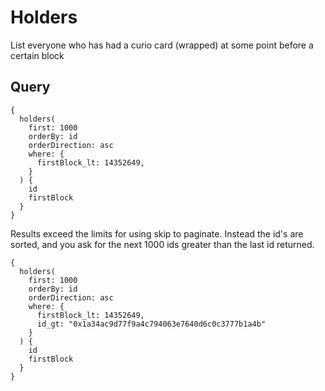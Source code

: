 # Holders

List everyone who has had a curio card (wrapped) at some point before a certain block

## Query

```
{
  holders(
    first: 1000
    orderBy: id
    orderDirection: asc
    where: {
      firstBlock_lt: 14352649, 
    }
  ) {
    id
    firstBlock
  }
}
```

Results exceed the limits for using skip to paginate. Instead the id's are sorted, and you ask for the next 1000 ids greater than the last id returned.

```
{
  holders(
    first: 1000
    orderBy: id
    orderDirection: asc
    where: {
      firstBlock_lt: 14352649, 
      id_gt: "0x1a34ac9d77f9a4c794063e7640d6c0c3777b1a4b"
    }
  ) {
    id
    firstBlock
  }
}
```